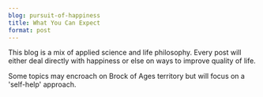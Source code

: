 ```yaml
---
blog: pursuit-of-happiness
title: What You Can Expect
format: post
---
```


This blog is a mix of applied science and life philosophy. Every post will either deal directly with happiness or else on ways to improve quality of life.

Some topics may encroach on Brock of Ages territory but will focus on a 'self-help' approach. 